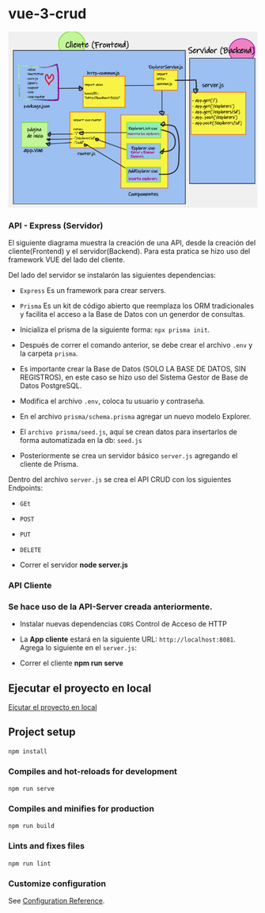 # vue-3-crud

![Diagrama](https://raw.githubusercontent.com/LuceroLuciano/client-launchx/master/img/diagrama.png)

### API - Express (Servidor)

El siguiente diagrama muestra la creación de una API, desde la creación del cliente(Frontend) y el servidor(Backend). 
Para esta pratica se hizo uso del framework VUE del lado del cliente.

Del lado del servidor se instalarón las siguientes dependencias:
- `Express` Es un framework para crear servers.
- `Prisma` Es un kit de código abierto que reemplaza los ORM tradicionales y facilita el acceso a la Base de Datos con un generdor de consultas. <br>

- Inicializa el prisma de la siguiente forma: `npx prisma init`. 

- Después de correr el comando anterior, se debe crear el archivo `.env` y la carpeta `prisma`.

- Es importante crear la Base de Datos (SOLO LA BASE DE DATOS, SIN REGISTROS), en este caso se hizo uso del Sistema
  Gestor de Base de Datos PostgreSQL.

- Modifica el archivo `.env`, coloca tu usuario y contraseña. 

- En el archivo `prisma/schema.prisma` agregar un nuevo modelo Explorer.

- El `archivo prisma/seed.js`, aquí se crean datos para insertarlos de forma automatizada en la db:
  `seed.js`

- Posteriormente se crea un servidor básico `server.js` agregando el cliente de Prisma.

Dentro del archivo `server.js` se crea el API CRUD con los siguientes Endpoints:
- `GEt`
- `POST`
- `PUT`
- `DELETE`

- Correr el servidor **node server.js**

### API Cliente

### Se hace uso de la API-Server creada anteriormente.

- Instalar nuevas dependencias
`CORS` Control de Acceso de HTTP 

- La **App cliente** estará en la siguiente URL: `http://localhost:8081`. Agrega lo siguiente en el `server.js`:
- Correr el cliente **npm run serve**


## Ejecutar el proyecto en local
[Ejcutar el proyecto en local](https://github.com/LuceroLuciano/Prissma-API/blob/main/README.md)


## Project setup
```
npm install
```

### Compiles and hot-reloads for development
```
npm run serve
```

### Compiles and minifies for production
```
npm run build
```

### Lints and fixes files
```
npm run lint
```

### Customize configuration
See [Configuration Reference](https://cli.vuejs.org/config/).

